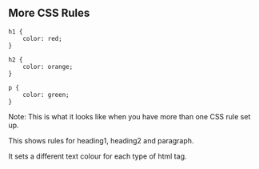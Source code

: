 ## More CSS Rules

	h1 {
		color: red;
	}

	h2 {
		color: orange;
	}

	p {
		color: green;
	}

Note:
This is what it looks like when you have more than one CSS rule set up.

This shows rules for heading1, heading2 and paragraph. 

It sets a different text colour for each type of html tag.